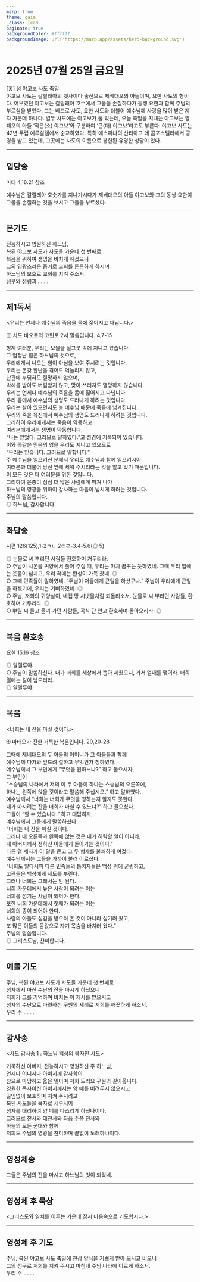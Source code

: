 ```yaml
---
marp: true
theme: gaia
_class: lead
paginate: true
backgroundColor: #ffffff
backgroundImage: url('https://marp.app/assets/hero-background.svg')
---
```


# 2025년 07월 25일 금요일

[홍] 성 야고보 사도 축일  
야고보 사도는 갈릴래아의 벳사이다 출신으로 제베대오의 아들이며, 요한 사도의 형이다. 어부였던 야고보는 갈릴래아 호수에서 그물을 손질하다가 동생 요한과 함께 주님의 부르심을 받았다. 그는 베드로 사도, 요한 사도와 더불어 예수님께 사랑을 많이 받은 제자 가운데 하나다.
열두 사도에는 야고보가 둘 있는데, 오늘 축일을 지내는 야고보는 알패오의 아들 ‘작은(소) 야고보’와 구분하여 ‘큰(대) 야고보’라고도 부른다. 야고보 사도는 42년 무렵 예루살렘에서 순교하였다. 특히 에스파냐의 산티아고 데 콤포스텔라에서 공경을 받고 있는데, 그곳에는 사도의 이름으로 봉헌된 유명한 성당이 있다.




---

## 입당송

마태 4,18.21 참조

예수님은 갈릴래아 호숫가를 지나가시다가 제베대오의 아들 야고보와 그의 동생 요한이 그물을 손질하는 것을 보시고 그들을 부르셨다.  
  


---

## 본기도

전능하시고 영원하신 하느님,  
복된 야고보 사도가 사도들 가운데 첫 번째로  
복음을 위하여 생명을 바치게 하셨으니  
그의 영광스러운 증거로 교회를 튼튼하게 하시며  
하느님의 보호로 교회를 지켜 주소서.  
성부와 성령과 …….  
  


---

## 제1독서

<우리는 언제나 예수님의 죽음을 몸에 짊어지고 다닙니다.>

▥ 사도 바오로의 코린토 2서 말씀입니다. 4,7-15

형제 여러분, 우리는 보물을 질그릇 속에 지니고 있습니다.  
그 엄청난 힘은 하느님의 것으로,  
우리에게서 나오는 힘이 아님을 보여 주시려는 것입니다.  
우리는 온갖 환난을 겪어도 억눌리지 않고,  
난관에 부딪혀도 절망하지 않으며,  
박해를 받아도 버림받지 않고, 맞아 쓰러져도 멸망하지 않습니다.  
우리는 언제나 예수님의 죽음을 몸에 짊어지고 다닙니다.  
우리 몸에서 예수님의 생명도 드러나게 하려는 것입니다.  
우리는 살아 있으면서도 늘 예수님 때문에 죽음에 넘겨집니다.  
우리의 죽을 육신에서 예수님의 생명도 드러나게 하려는 것입니다.  
그리하여 우리에게서는 죽음이 약동하고  
여러분에게서는 생명이 약동합니다.  
“나는 믿었다. 그러므로 말하였다.”고 성경에 기록되어 있습니다.  
이와 똑같은 믿음의 영을 우리도 지니고 있으므로  
“우리는 믿습니다. 그러므로 말합니다.”  
주 예수님을 일으키신 분께서 우리도 예수님과 함께 일으키시어  
여러분과 더불어 당신 앞에 세워 주시리라는 것을 알고 있기 때문입니다.  
이 모든 것은 다 여러분을 위한 것입니다.  
그리하여 은총이 점점 더 많은 사람에게 퍼져 나가  
하느님의 영광을 위하여 감사하는 마음이 넘치게 하려는 것입니다.  
주님의 말씀입니다.  
◎ 하느님, 감사합니다.  
  


---

## 화답송

시편 126(125),1-2ㄱㄴ.2ㄷㄹ-3.4-5.6(◎ 5)

◎ 눈물로 씨 뿌리던 사람들 환호하며 거두리라.  
○ 주님이 시온을 귀양에서 풀어 주실 때, 우리는 마치 꿈꾸는 듯하였네. 그때 우리 입에는 웃음이 넘치고, 우리 혀에는 환성이 가득 찼네. ◎  
○ 그때 민족들이 말하였네. “주님이 저들에게 큰일을 하셨구나.” 주님이 우리에게 큰일을 하셨기에, 우리는 기뻐하였네. ◎  
○ 주님, 저희의 귀양살이, 네겝 땅 시냇물처럼 되돌리소서. 눈물로 씨 뿌리던 사람들, 환호하며 거두리라. ◎  
○ 뿌릴 씨 들고 울며 가던 사람들, 곡식 단 안고 환호하며 돌아오리라. ◎  
  


---

## 복음 환호송

요한 15,16 참조

◎ 알렐루야.  
○ 주님이 말씀하신다. 내가 너희를 세상에서 뽑아 세웠으니, 가서 열매를 맺어라. 너희 열매는 길이 남으리라.  
◎ 알렐루야.  
  


---

## 복음

<너희는 내 잔을 마실 것이다.>

✠ 마태오가 전한 거룩한 복음입니다. 20,20-28

그때에 제베대오의 두 아들의 어머니가 그 아들들과 함께  
예수님께 다가와 엎드려 절하고 무엇인가 청하였다.  
예수님께서 그 부인에게 “무엇을 원하느냐?” 하고 물으시자,  
그 부인이  
“스승님의 나라에서 저의 이 두 아들이 하나는 스승님의 오른쪽에,  
하나는 왼쪽에 앉을 것이라고 말씀해 주십시오.” 하고 말하였다.  
예수님께서 “너희는 너희가 무엇을 청하는지 알지도 못한다.  
내가 마시려는 잔을 너희가 마실 수 있느냐?” 하고 물으셨다.  
그들이 “할 수 있습니다.” 하고 대답하자,  
예수님께서 그들에게 말씀하셨다.  
“너희는 내 잔을 마실 것이다.  
그러나 내 오른쪽과 왼쪽에 앉는 것은 내가 허락할 일이 아니라,  
내 아버지께서 정하신 이들에게 돌아가는 것이다.”  
다른 열 제자가 이 말을 듣고 그 두 형제를 불쾌하게 여겼다.  
예수님께서는 그들을 가까이 불러 이르셨다.  
“너희도 알다시피 다른 민족들의 통치자들은 백성 위에 군림하고,  
고관들은 백성에게 세도를 부린다.  
그러나 너희는 그래서는 안 된다.  
너희 가운데에서 높은 사람이 되려는 이는  
너희를 섬기는 사람이 되어야 한다.  
또한 너희 가운데에서 첫째가 되려는 이는  
너희의 종이 되어야 한다.  
사람의 아들도 섬김을 받으러 온 것이 아니라 섬기러 왔고,  
또 많은 이들의 몸값으로 자기 목숨을 바치러 왔다.”  
주님의 말씀입니다.  
◎ 그리스도님, 찬미합니다.  
  


---

## 예물 기도

주님, 복된 야고보 사도가 사도들 가운데 첫 번째로  
성자께서 마신 수난의 잔을 마시게 하셨으니  
저희가 그를 기억하며 바치는 이 제사를 받으시고  
성자의 수난으로 마련하신 구원의 세례로 저희를 깨끗하게 하소서.  
우리 주 …….  
  


---

## 감사송

<사도 감사송 1 : 하느님 백성의 목자인 사도>

거룩하신 아버지, 전능하시고 영원하신 주 하느님,  
언제나 어디서나 아버지께 감사함이  
참으로 마땅하고 옳은 일이며 저희 도리요 구원의 길이옵니다.  
영원한 목자이신 아버지께서는 양 떼를 버려두지 않으시고  
끊임없이 보호하며 지켜 주시려고  
복된 사도들을 목자로 세우시어  
성자를 대리하여 양 떼를 다스리게 하셨나이다.  
그러므로 천사와 대천사와 좌품 주품 천사와  
하늘의 모든 군대와 함께  
저희도 주님의 영광을 찬미하며 끝없이 노래하나이다.  
  


---

## 영성체송

그들은 주님의 잔을 마시고 하느님의 벗이 되었네.  
  


---

## 영성체 후 묵상

<그리스도와 일치를 이루는 가운데 잠시 마음속으로 기도합시다.>  


---

## 영성체 후 기도

주님, 복된 야고보 사도 축일에 천상 양식을 기쁘게 받아 모시고 비오니  
그의 전구로 저희를 지켜 주시고 마침내 주님 나라에 이르게 하소서.  
우리 주 …….